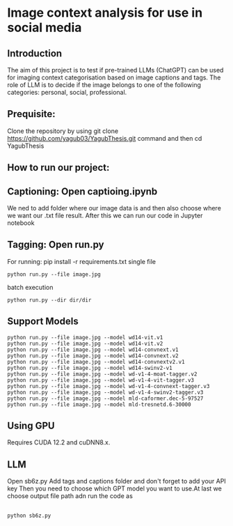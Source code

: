 # Image context analysis for use in social media
## Introduction
The aim of this project is to test if pre-trained LLMs (ChatGPT) can be used for imaging context categorisation based on image captions and tags. The role of LLM is to decide if the image belongs to one of the following categories: personal, social, professional.

## Prequisite: 

Clone the repository by using git clone https://github.com/yagub03/YagubThesis.git command and then cd YagubThesis

## How to run our project:
## Captioning: Open captioing.ipynb
We ned to add folder where our image data is and then also choose where we want our .txt file result. After this we can run our code in Jupyter notebook
## Tagging: Open run.py 
For running: pip install -r requirements.txt
single file

```
python run.py --file image.jpg
```

batch execution

```
python run.py --dir dir/dir
```

## Support Models

```
python run.py --file image.jpg --model wd14-vit.v1
python run.py --file image.jpg --model wd14-vit.v2
python run.py --file image.jpg --model wd14-convnext.v1
python run.py --file image.jpg --model wd14-convnext.v2
python run.py --file image.jpg --model wd14-convnextv2.v1
python run.py --file image.jpg --model wd14-swinv2-v1
python run.py --file image.jpg --model wd-v1-4-moat-tagger.v2
python run.py --file image.jpg --model wd-v1-4-vit-tagger.v3
python run.py --file image.jpg --model wd-v1-4-convnext-tagger.v3
python run.py --file image.jpg --model wd-v1-4-swinv2-tagger.v3
python run.py --file image.jpg --model mld-caformer.dec-5-97527
python run.py --file image.jpg --model mld-tresnetd.6-30000
```

## Using GPU

Requires CUDA 12.2 and cuDNN8.x.

## LLM
Open sb6z.py
Add tags and captions folder and don't forget to add your API key
Then you need to choose which GPT model you want to use.At last we choose output file path adn run the code as 
## 
``` python sb6z.py ``` 



